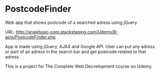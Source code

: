 # PostcodeFinder
Web app that shows postcode of a searched adress using jQuery

URL: http://anajelusic-com.stackstaging.com/Udemy/8-apis/PostcodeFinder.php

App is made using jQuery, AJAX and Google API. User can put any adress or part of an adress in the search bar and get postcode related to that adress.

This is a project for The Complete Web Decvelopment course on Udemy.
